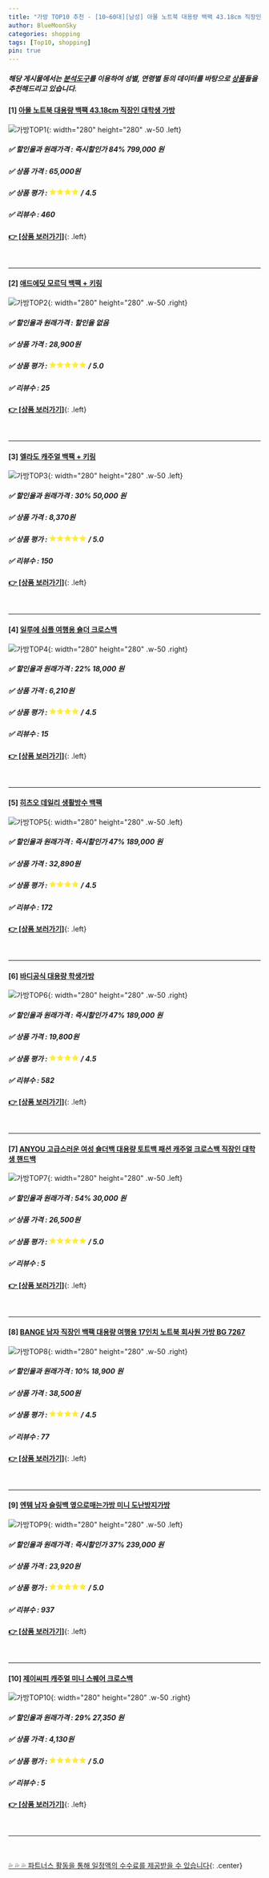 ```yaml
---
title: "가방 TOP10 추천 - [10~60대][남성] 아몰 노트북 대용량 백팩 43.18cm 직장인 대학생 가방"
author: BlueMoonSky
categories: shopping
tags: [Top10, shopping]
pin: true
---
```


##### 해당 게시물에서는 [**분석도구**](https://itemscout.io/)를 이용하여 **성별**, **연령별** 등의 데이터를 바탕으로 [**상품**](https://link.coupang.com/a/baae76)들을 추천해드리고 있습니다.

#### [1] [아몰 노트북 대용량 백팩 43.18cm 직장인 대학생 가방](https://link.coupang.com/re/AFFSDP?lptag=AF5964186&subid=bluemoonsky6999&pageKey=7373288172&traceid=V0-153&itemId=19025024300&vendorItemId=85401943474)
![가방TOP1](https://thumbnail6.coupangcdn.com/thumbnails/remote/230x230ex/image/vendor_inventory/425a/6577bcd26fc340021a5bc1b474f58688c65c4ed783db058ecc75fbaee576.jpg){: width="280" height="280" .w-50 .left}
##### ✅ 할인율과 원래가격 : 즉시할인가 84%  799,000   원
##### ✅ 상품 가격 : 65,000원
##### ✅ 상품 평가 : <img class="star" width="15" alt="star" src="/assets/img/free-icon-star.png"><img class="star" width="15" alt="star" src="/assets/img/free-icon-star.png"><img class="star" width="15" alt="star" src="/assets/img/free-icon-star.png"><img class="star" width="15" alt="star" src="/assets/img/free-icon-star.png"> / 4.5
##### ✅ 리뷰수 : 460
[**👉  [상품 보러가기]**](https://link.coupang.com/re/AFFSDP?lptag=AF5964186&subid=bluemoonsky6999&pageKey=7373288172&traceid=V0-153&itemId=19025024300&vendorItemId=85401943474){: .left}
<br>
<br>
<br>

***

#### [2] [애드에딧 모르딕 백팩 + 키링](https://link.coupang.com/re/AFFSDP?lptag=AF5964186&subid=bluemoonsky6999&pageKey=5876810289&traceid=V0-153&itemId=10297413871&vendorItemId=70005414885)
![가방TOP2](https://thumbnail10.coupangcdn.com/thumbnails/remote/230x230ex/image/retail/images/13127573029058572-909fef71-ebc7-4234-9493-a70736ab27bf.jpg){: width="280" height="280" .w-50 .right}
##### ✅ 할인율과 원래가격 : 할인율 없음
##### ✅ 상품 가격 : 28,900원
##### ✅ 상품 평가 : <img class="star" width="15" alt="star" src="/assets/img/free-icon-star.png"><img class="star" width="15" alt="star" src="/assets/img/free-icon-star.png"><img class="star" width="15" alt="star" src="/assets/img/free-icon-star.png"><img class="star" width="15" alt="star" src="/assets/img/free-icon-star.png"><img class="star" width="15" alt="star" src="/assets/img/free-icon-star.png"> / 5.0
##### ✅ 리뷰수 : 25
[**👉  [상품 보러가기]**](https://link.coupang.com/re/AFFSDP?lptag=AF5964186&subid=bluemoonsky6999&pageKey=5876810289&traceid=V0-153&itemId=10297413871&vendorItemId=70005414885){: .left}
<br>
<br>
<br>

***

#### [3] [엘라도 캐주얼 백팩 + 키링](https://link.coupang.com/re/AFFSDP?lptag=AF5964186&subid=bluemoonsky6999&pageKey=6040648736&traceid=V0-153&itemId=11042359659&vendorItemId=78321911707)
![가방TOP3](https://thumbnail9.coupangcdn.com/thumbnails/remote/230x230ex/image/rs_quotation_api/svv8qb7j/177375e785fd46c8b773718614a17747.jpg){: width="280" height="280" .w-50 .left}
##### ✅ 할인율과 원래가격 : 30%  50,000   원
##### ✅ 상품 가격 : 8,370원
##### ✅ 상품 평가 : <img class="star" width="15" alt="star" src="/assets/img/free-icon-star.png"><img class="star" width="15" alt="star" src="/assets/img/free-icon-star.png"><img class="star" width="15" alt="star" src="/assets/img/free-icon-star.png"><img class="star" width="15" alt="star" src="/assets/img/free-icon-star.png"><img class="star" width="15" alt="star" src="/assets/img/free-icon-star.png"> / 5.0
##### ✅ 리뷰수 : 150
[**👉  [상품 보러가기]**](https://link.coupang.com/re/AFFSDP?lptag=AF5964186&subid=bluemoonsky6999&pageKey=6040648736&traceid=V0-153&itemId=11042359659&vendorItemId=78321911707){: .left}
<br>
<br>
<br>

***

#### [4] [일루에 심플 여행용 숄더 크로스백](https://link.coupang.com/re/AFFSDP?lptag=AF5964186&subid=bluemoonsky6999&pageKey=5953399263&traceid=V0-153&itemId=10649987454&vendorItemId=77930870556)
![가방TOP4](https://thumbnail9.coupangcdn.com/thumbnails/remote/230x230ex/image/rs_quotation_api/k9inu3f9/114b339a70664636a6fe9a1d2b6997e4.jpg){: width="280" height="280" .w-50 .right}
##### ✅ 할인율과 원래가격 : 22%  18,000   원
##### ✅ 상품 가격 : 6,210원
##### ✅ 상품 평가 : <img class="star" width="15" alt="star" src="/assets/img/free-icon-star.png"><img class="star" width="15" alt="star" src="/assets/img/free-icon-star.png"><img class="star" width="15" alt="star" src="/assets/img/free-icon-star.png"><img class="star" width="15" alt="star" src="/assets/img/free-icon-star.png"> / 4.5
##### ✅ 리뷰수 : 15
[**👉  [상품 보러가기]**](https://link.coupang.com/re/AFFSDP?lptag=AF5964186&subid=bluemoonsky6999&pageKey=5953399263&traceid=V0-153&itemId=10649987454&vendorItemId=77930870556){: .left}
<br>
<br>
<br>

***

#### [5] [히츠오 데일리 생활방수 백팩](https://link.coupang.com/re/AFFSDP?lptag=AF5964186&subid=bluemoonsky6999&pageKey=7363516265&traceid=V0-153&itemId=18976872832&vendorItemId=86102298228)
![가방TOP5](https://thumbnail10.coupangcdn.com/thumbnails/remote/230x230ex/image/vendor_inventory/6fce/e44b7e6ed62a5cac35b5d69eacff64dd52b2bdfedebc4f5f90fe9b4fb996.png){: width="280" height="280" .w-50 .left}
##### ✅ 할인율과 원래가격 : 즉시할인가 47%  189,000   원
##### ✅ 상품 가격 : 32,890원
##### ✅ 상품 평가 : <img class="star" width="15" alt="star" src="/assets/img/free-icon-star.png"><img class="star" width="15" alt="star" src="/assets/img/free-icon-star.png"><img class="star" width="15" alt="star" src="/assets/img/free-icon-star.png"><img class="star" width="15" alt="star" src="/assets/img/free-icon-star.png"> / 4.5
##### ✅ 리뷰수 : 172
[**👉  [상품 보러가기]**](https://link.coupang.com/re/AFFSDP?lptag=AF5964186&subid=bluemoonsky6999&pageKey=7363516265&traceid=V0-153&itemId=18976872832&vendorItemId=86102298228){: .left}
<br>
<br>
<br>

***

#### [6] [바디공식 대용량 학생가방](https://link.coupang.com/re/AFFSDP?lptag=AF5964186&subid=bluemoonsky6999&pageKey=7373244655&traceid=V0-153&itemId=19024791149&vendorItemId=77427444349)
![가방TOP6](https://thumbnail10.coupangcdn.com/thumbnails/remote/230x230ex/image/retail/images/1248788837846537-4e639f4e-a016-4b5b-9e42-5d4aebfbd629.jpg){: width="280" height="280" .w-50 .right}
##### ✅ 할인율과 원래가격 : 즉시할인가 47%  189,000   원
##### ✅ 상품 가격 : 19,800원
##### ✅ 상품 평가 : <img class="star" width="15" alt="star" src="/assets/img/free-icon-star.png"><img class="star" width="15" alt="star" src="/assets/img/free-icon-star.png"><img class="star" width="15" alt="star" src="/assets/img/free-icon-star.png"><img class="star" width="15" alt="star" src="/assets/img/free-icon-star.png"> / 4.5
##### ✅ 리뷰수 : 582
[**👉  [상품 보러가기]**](https://link.coupang.com/re/AFFSDP?lptag=AF5964186&subid=bluemoonsky6999&pageKey=7373244655&traceid=V0-153&itemId=19024791149&vendorItemId=77427444349){: .left}
<br>
<br>
<br>

***

#### [7] [ANYOU 고급스러운 여성 숄더백 대용량 토트백 패션 캐주얼 크로스백 직장인 대학생 핸드백](https://link.coupang.com/re/AFFSDP?lptag=AF5964186&subid=bluemoonsky6999&pageKey=7544328783&traceid=V0-153&itemId=19839860611&vendorItemId=86949112127)
![가방TOP7](https://thumbnail6.coupangcdn.com/thumbnails/remote/230x230ex/image/vendor_inventory/c534/e6b56781886b61018002afede60ad3f6729d8b16b62ff1d5e496879aa163.jpg){: width="280" height="280" .w-50 .left}
##### ✅ 할인율과 원래가격 : 54%  30,000   원
##### ✅ 상품 가격 : 26,500원
##### ✅ 상품 평가 : <img class="star" width="15" alt="star" src="/assets/img/free-icon-star.png"><img class="star" width="15" alt="star" src="/assets/img/free-icon-star.png"><img class="star" width="15" alt="star" src="/assets/img/free-icon-star.png"><img class="star" width="15" alt="star" src="/assets/img/free-icon-star.png"><img class="star" width="15" alt="star" src="/assets/img/free-icon-star.png"> / 5.0
##### ✅ 리뷰수 : 5
[**👉  [상품 보러가기]**](https://link.coupang.com/re/AFFSDP?lptag=AF5964186&subid=bluemoonsky6999&pageKey=7544328783&traceid=V0-153&itemId=19839860611&vendorItemId=86949112127){: .left}
<br>
<br>
<br>

***

#### [8] [BANGE 남자 직장인 백팩 대용량 여행용 17인치 노트북 회사원 가방 BG 7267](https://link.coupang.com/re/AFFSDP?lptag=AF5964186&subid=bluemoonsky6999&pageKey=6269613517&traceid=V0-153&itemId=12814161724&vendorItemId=80080063946)
![가방TOP8](https://thumbnail7.coupangcdn.com/thumbnails/remote/230x230ex/image/vendor_inventory/6a8a/832e2268fdbc39e7b19ab2b17f8b7b452179d71db321e1ae0290cff086bb.jpg){: width="280" height="280" .w-50 .right}
##### ✅ 할인율과 원래가격 : 10%  18,900   원
##### ✅ 상품 가격 : 38,500원
##### ✅ 상품 평가 : <img class="star" width="15" alt="star" src="/assets/img/free-icon-star.png"><img class="star" width="15" alt="star" src="/assets/img/free-icon-star.png"><img class="star" width="15" alt="star" src="/assets/img/free-icon-star.png"><img class="star" width="15" alt="star" src="/assets/img/free-icon-star.png"> / 4.5
##### ✅ 리뷰수 : 77
[**👉  [상품 보러가기]**](https://link.coupang.com/re/AFFSDP?lptag=AF5964186&subid=bluemoonsky6999&pageKey=6269613517&traceid=V0-153&itemId=12814161724&vendorItemId=80080063946){: .left}
<br>
<br>
<br>

***

#### [9] [엔템 남자 슬링백 옆으로매는가방 미니 도난방지가방](https://link.coupang.com/re/AFFSDP?lptag=AF5964186&subid=bluemoonsky6999&pageKey=7012194163&traceid=V0-153&itemId=17236480400&vendorItemId=84300042899)
![가방TOP9](https://thumbnail7.coupangcdn.com/thumbnails/remote/230x230ex/image/vendor_inventory/12d8/42121bca83463fb031d7cb869b651d8dcaec771a06d8ebf6cc45efc0948d.jpg){: width="280" height="280" .w-50 .left}
##### ✅ 할인율과 원래가격 : 즉시할인가 37%  239,000   원
##### ✅ 상품 가격 : 23,920원
##### ✅ 상품 평가 : <img class="star" width="15" alt="star" src="/assets/img/free-icon-star.png"><img class="star" width="15" alt="star" src="/assets/img/free-icon-star.png"><img class="star" width="15" alt="star" src="/assets/img/free-icon-star.png"><img class="star" width="15" alt="star" src="/assets/img/free-icon-star.png"><img class="star" width="15" alt="star" src="/assets/img/free-icon-star.png"> / 5.0
##### ✅ 리뷰수 : 937
[**👉  [상품 보러가기]**](https://link.coupang.com/re/AFFSDP?lptag=AF5964186&subid=bluemoonsky6999&pageKey=7012194163&traceid=V0-153&itemId=17236480400&vendorItemId=84300042899){: .left}
<br>
<br>
<br>

***

#### [10] [제이씨피 캐주얼 미니 스퀘어 크로스백](https://link.coupang.com/re/AFFSDP?lptag=AF5964186&subid=bluemoonsky6999&pageKey=5795193192&traceid=V0-153&itemId=9921789237&vendorItemId=77205085599)
![가방TOP10](https://thumbnail10.coupangcdn.com/thumbnails/remote/230x230ex/image/rs_quotation_api/rocmyxxx/a62e35ef18e743afab9bfa4543647778.jpg){: width="280" height="280" .w-50 .right}
##### ✅ 할인율과 원래가격 : 29%  27,350   원
##### ✅ 상품 가격 : 4,130원
##### ✅ 상품 평가 : <img class="star" width="15" alt="star" src="/assets/img/free-icon-star.png"><img class="star" width="15" alt="star" src="/assets/img/free-icon-star.png"><img class="star" width="15" alt="star" src="/assets/img/free-icon-star.png"><img class="star" width="15" alt="star" src="/assets/img/free-icon-star.png"><img class="star" width="15" alt="star" src="/assets/img/free-icon-star.png"> / 5.0
##### ✅ 리뷰수 : 5
[**👉  [상품 보러가기]**](https://link.coupang.com/re/AFFSDP?lptag=AF5964186&subid=bluemoonsky6999&pageKey=5795193192&traceid=V0-153&itemId=9921789237&vendorItemId=77205085599){: .left}
<br>
<br>
<br>

***
<br><br>[💦 💦 💦 파트너스 활동을 통해 일정액의 수수료를 제공받을 수 있습니다](https://link.coupang.com/a/baae76){: .center}